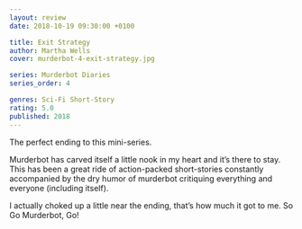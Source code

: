 ```yaml
---
layout: review
date: 2018-10-19 09:30:00 +0100

title: Exit Strategy
author: Martha Wells
cover: murderbot-4-exit-strategy.jpg

series: Murderbot Diaries
series_order: 4

genres: Sci-Fi Short-Story
rating: 5.0
published: 2018
---
```


The perfect ending to this mini-series.

Murderbot has carved itself a little nook in my heart and it’s there to stay. This has been a great ride of action-packed short-stories constantly accompanied by the dry humor of murderbot critiquing everything and everyone (including itself).

I actually choked up a little near the ending, that’s how much it got to me. So Go Murderbot, Go!
